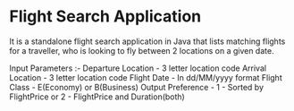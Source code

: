 # Flight Search Application
It is a standalone flight search application in Java that lists 
matching flights for a traveller, who is looking to fly between 2 locations on a given date. 

Input Parameters :- 
Departure Location - 3 letter location code
Arrival Location - 3 letter location code
Flight Date - In dd/MM/yyyy format
Flight Class - E(Economy) or B(Business)
Output Preference - 1 - Sorted by FlightPrice or 2 - FlightPrice and Duration(both)



